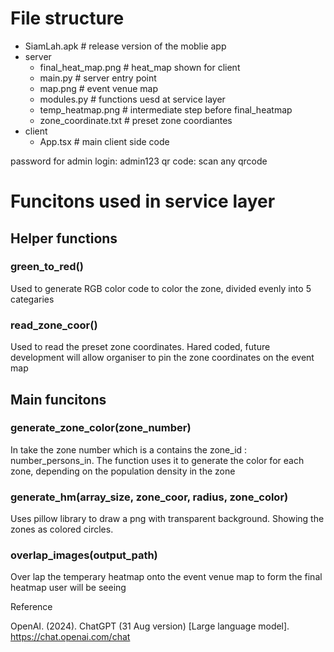 

<h1>File structure </h1>

- SiamLah.apk                 # release version of the moblie app
- server
    - final_heat_map.png      # heat_map shown for client
    - main.py                 # server entry point
    - map.png                 # event venue map
    - modules.py              # functions uesd at service layer
    - temp_heatmap.png        # intermediate step before final_heatmap
    - zone_coordinate.txt     # preset zone coordiantes
- client
    - App.tsx                 # main client side code



password for admin login: admin123
qr code:  scan any qrcode


<h1>Funcitons used in service layer</h1>
<h2>Helper functions</h2>
<h3>green_to_red()</h3>
<p>Used to generate RGB color code to color the zone, divided evenly into 5 categaries</p>

<h3>read_zone_coor()</h3>
<p>Used to read the preset zone coordinates. Hared coded, future development will allow organiser to pin the zone coordinates on the event map</p>
<h2>Main funcitons</h2>

<h3>generate_zone_color(zone_number)</h3>
<p>In take the zone number which is a contains the zone_id : number_persons_in. The function uses it to generate the color for each zone, depending on the population density in the zone </p>
<h3>generate_hm(array_size, zone_coor, radius, zone_color) </h3>
<p> Uses pillow library to draw a png with transparent background. Showing the zones as colored circles.</p>
<h3> overlap_images(output_path) </h3>
<p> Over lap the temperary heatmap onto the event venue map to form the final heatmap user will be seeing</p>


Reference

OpenAI. (2024). ChatGPT (31 Aug version) [Large language model]. https://chat.openai.com/chat


